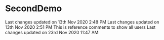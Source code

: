 # SecondDemo
Last changes updated on 13th Nov 2020 2:48 PM
Last changes updated on 13th Nov 2020 2:51 PM 
This is reference comments to show all users
Last changes updated on 23rd Nov 2020 11:47 AM